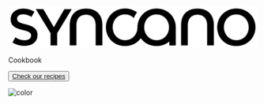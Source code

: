 <!-- _coverpage.md -->

<div class="landing">
  <section class="hero">
    <img src="img/syncano-logo.svg" class="syncano-logo"/>
    <p class="mobile-off">
    </p>
    <p class="mobile-on">
      Cookbook
    </p>
    <div class="buttons">
      <button class="button main-button">
        <a href="/#/intro">Check our recipes</a>
      </button>
    </div>
  </section>
</div>

![color](#fff)
